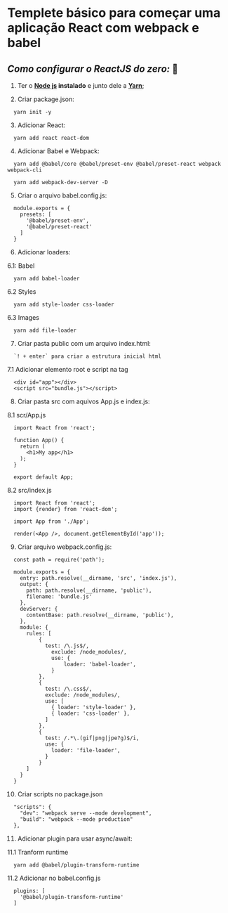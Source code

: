 # Templete básico para começar uma aplicação React com webpack e babel 

## *Como configurar o ReactJS do zero:* 🚀
1. Ter o **[Node js](https://nodejs.org/en/) instalado** e junto dele a **[Yarn](https://yarnpkg.com/)**;

2. Criar package.json:

```
  yarn init -y
```

3. Adicionar React:

```
  yarn add react react-dom
```

4. Adicionar Babel e Webpack:

```
  yarn add @babel/core @babel/preset-env @babel/preset-react webpack webpack-cli
```

```
  yarn add webpack-dev-server -D
```

5. Criar o arquivo babel.config.js:

```
  module.exports = {
    presets: [
      '@babel/preset-env',
      '@babel/preset-react'
    ]
  }
```

6. Adicionar loaders:

6.1: Babel

```
  yarn add babel-loader
```

6.2 Styles

```
  yarn add style-loader css-loader
```

6.3 Images

```
  yarn add file-loader
```

7. Criar pasta public com um arquivo index.html:

```
  `! + enter` para criar a estrutura inicial html
```

7.1 Adicionar elemento root e script na tag <body>

```
  <div id="app"></div>
  <script src="bundle.js"></script>
```

8. Criar pasta src com aquivos App.js e index.js:

8.1 scr/App.js

```
  import React from 'react';

  function App() {
    return (
      <h1>My app</h1>
    );
  }

  export default App;
```

8.2 src/index.js

```
  import React from 'react';
  import {render} from 'react-dom';

  import App from './App';

  render(<App />, document.getElementById('app'));
```

9. Criar arquivo webpack.config.js:

```
  const path = require('path');

  module.exports = {
    entry: path.resolve(__dirname, 'src', 'index.js'),
    output: {
      path: path.resolve(__dirname, 'public'),
      filename: 'bundle.js'
    },
    devServer: {
      contentBase: path.resolve(__dirname, 'public'),
    },
    module: {
      rules: [
          {
            test: /\.js$/,
              exclude: /node_modules/,
              use: {
                  loader: 'babel-loader',
              }
          },
          {
            test: /\.css$/,
            exclude: /node_modules/,
            use: [
              { loader: 'style-loader' },
              { loader: 'css-loader' },
            ]
          },
          {
            test: /.*\.(gif|png|jpe?g)$/i,
            use: {
              loader: 'file-loader',
            }
          }
      ]
    }
  }
```
 
10. Criar scripts no package.json

```
  "scripts": {
    "dev": "webpack serve --mode development",
    "build": "webpack --mode production"
  },
```

11. Adicionar plugin para usar async/await:

11.1 Tranform runtime

```
  yarn add @babel/plugin-transform-runtime
```

11.2 Adicionar no babel.config.js

```
  plugins: [
    '@babel/plugin-transform-runtime'
  ]
```
